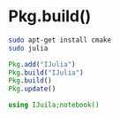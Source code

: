 # Pkg.build()


```sh
sudo apt-get install cmake
sudo julia
```

```julia
Pkg.add("IJulia")
Pkg.build("IJulia")
Pkg.build()
Pkg.update()

using IJuila;notebook()
